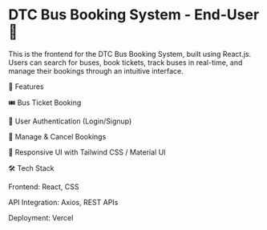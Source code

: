 # DTC Bus Booking System - End-User 🚌

This is the frontend for the DTC Bus Booking System, built using React.js. Users can search for buses, book tickets, track buses in real-time, and manage their bookings through an intuitive interface.

🌟 Features

🎟️ Bus Ticket Booking

🔐 User Authentication (Login/Signup)

📆 Manage & Cancel Bookings

🎨 Responsive UI with Tailwind CSS / Material UI

🛠️ Tech Stack

Frontend: React, CSS

API Integration: Axios, REST APIs

Deployment: Vercel
